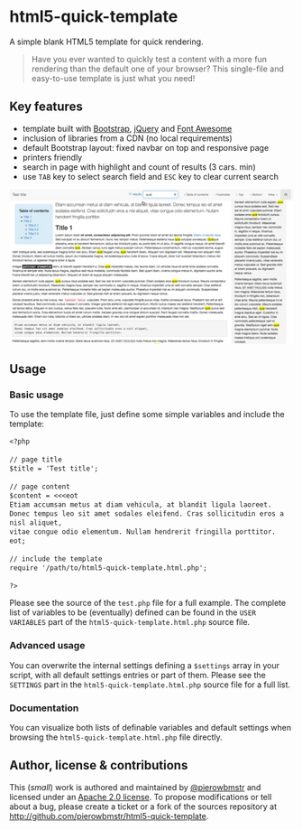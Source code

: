 html5-quick-template
====================

A simple blank HTML5 template for quick rendering.

>   Have you ever wanted to quickly test a content with a more fun rendering than the default
    one of your browser? This single-file and easy-to-use template is just what you need!

## Key features

-   template built with [Bootstrap](http://getbootstrap.com/), [jQuery](http://jquery.com/)
    and [Font Awesome](http://fortawesome.github.io/Font-Awesome)
-   inclusion of libraries from a CDN (no local requirements)
-   default Bootstrap layout: fixed navbar on top and responsive page
-   printers friendly
-   search in page with highlight and count of results (3 cars. min)
-   use `TAB` key to select search field and `ESC` key to clear current search

![Alt text](screen-copy.jpg "Screen sample rendering of the test.php file")

## Usage

### Basic usage

To use the template file, just define some simple variables and include the template:

    <?php

    // page title
    $title = 'Test title';

    // page content
    $content = <<<eot
    Etiam accumsan metus at diam vehicula, at blandit ligula laoreet.
    Donec tempus leo sit amet sodales eleifend. Cras sollicitudin eros a nisl aliquet,
    vitae congue odio elementum. Nullam hendrerit fringilla porttitor.
    eot;

    // include the template
    require '/path/to/html5-quick-template.html.php';

    ?>

Please see the source of the `test.php` file for a full example. The complete list of variables
to be (eventually) defined can be found in the `USER VARIABLES` part of the `html5-quick-template.html.php`
source file.

### Advanced usage

You can overwrite the internal settings defining a `$settings` array in your script, with
all default settings entries or part of them. Please see the `SETTINGS` part in the `html5-quick-template.html.php`
source file for a full list.

### Documentation

You can visualize both lists of definable variables and default settings when browsing the
`html5-quick-template.html.php` file directly.

## Author, license & contributions

This (*small*) work is authored and maintained by [@pierowbmstr](http://github.com/pierowbmstr)
and licensed under an [Apache 2.0 license](http://www.apache.org/licenses/LICENSE-2.0.html). To
propose modifications or tell about a bug, please create a ticket or a fork of the sources
repository at <http://github.com/pierowbmstr/html5-quick-template>.

